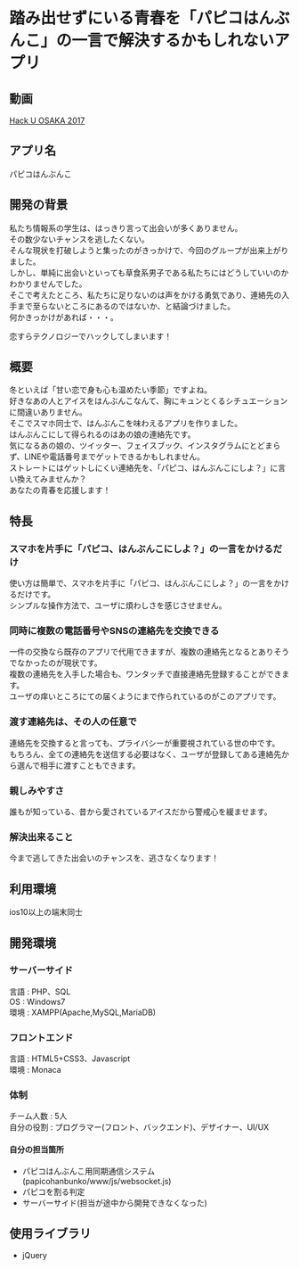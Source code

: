 # 踏み出せずにいる青春を「パピコはんぶんこ」の一言で解決するかもしれないアプリ

## 動画
[Hack U OSAKA 2017](https://drive.google.com/file/d/12vGwY4W1YOOgrVPYIKncChFOzQ-ZLr30/view?usp=sharing)
## アプリ名
パピコはんぶんこ
## 開発の背景
私たち情報系の学生は、はっきり言って出会いが多くありません。  
その数少ないチャンスを逃したくない。  
そんな現状を打破しようと集ったのがきっかけで、今回のグループが出来上がりました。  
しかし、単純に出会いといっても草食系男子である私たちにはどうしていいのかわかりませんでした。  
そこで考えたところ、私たちに足りないのは声をかける勇気であり、連絡先の入手まで至らないところにあるのではないか、と結論づけました。  
何かきっかけがあれば・・・。  
  
恋すらテクノロジーでハックしてしまいます！

## 概要
冬といえば「甘い恋で身も心も温めたい季節」ですよね。  
好きなあの人とアイスをはんぶんこなんて、胸にキュンとくるシチュエーションに間違いありません。  
そこでスマホ同士で、はんぶんこを味わえるアプリを作りました。  
はんぶんこにして得られるのはあの娘の連絡先です。  
気になるあの娘の、ツイッター、フェイスブック、インスタグラムにとどまらず、LINEや電話番号までゲットできるかもしれません。  
ストレートにはゲットしにくい連絡先を、「パピコ、はんぶんこにしよ？」に言い換えてみませんか？  
あなたの青春を応援します！
## 特長
### スマホを片手に「パピコ、はんぶんこにしよ？」の一言をかけるだけ
使い方は簡単で、スマホを片手に「パピコ、はんぶんこにしよ？」の一言をかけるだけです。  
シンプルな操作方法で、ユーザに煩わしさを感じさせません。
### 同時に複数の電話番号やSNSの連絡先を交換できる
一件の交換なら既存のアプリで代用できますが、複数の連絡先となるとありそうでなかったのが現状です。  
複数の連絡先を入手した場合も、ワンタッチで直接連絡先登録することができます。  
ユーザの痒いところにての届くようにまで作られているのがこのアプリです。
### 渡す連絡先は、その人の任意で
連絡先を交換すると言っても、プライバシーが重要視されている世の中です。  
もちろん、全ての連絡先を送信する必要はなく、ユーザが登録してある連絡先から選んで相手に渡すこともできます。  
### 親しみやすさ
誰もが知っている、昔から愛されているアイスだから警戒心を緩ませます。  
### 解決出来ること
今まで逃してきた出会いのチャンスを、逃さなくなります！

## 利用環境
ios10以上の端末同士  
## 開発環境
### サーバーサイド
言語 : PHP、SQL  
OS : Windows7  
環境 : XAMPP(Apache,MySQL,MariaDB)
### フロントエンド
言語 : HTML5+CSS3、Javascript  
環境 : Monaca
### 体制
チーム人数 : 5人  
自分の役割 : プログラマー(フロント、バックエンド)、デザイナー、UI/UX  
#### 自分の担当箇所
* パピコはんぶんこ用同期通信システム(papicohanbunko/www/js/websocket.js)
* パピコを割る判定
* サーバーサイド(担当が途中から開発できなくなった)
## 使用ライブラリ
* jQuery
